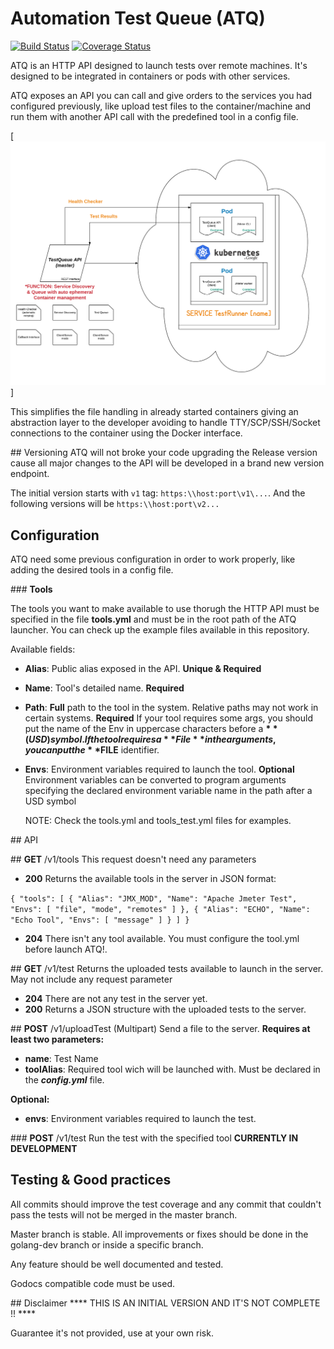 # Automation Test Queue (ATQ) 
[![Build Status](https://api.travis-ci.org/mtenrero/AutomationTestQueue.svg)](https://travis-ci.org/mtenrero/AutomationTestQueue)
[![Coverage Status](https://coveralls.io/repos/github/mtenrero/AutomationTestQueue/badge.svg?branch=golang-dev)](https://coveralls.io/github/mtenrero/AutomationTestQueue?branch=golang-dev)

ATQ is an HTTP API designed to launch tests over remote machines.
It's designed to be integrated in containers or pods with other services.

ATQ exposes an API you can call and give orders to the services you had configured previously,
like upload test files to the container/machine and run them with another API call with the
predefined tool in a config file.

[![Architecture](https://github.com/mtenrero/AutomationTestQueue/raw/master/readmeFiles/ATQ_arch.png)]

This simplifies the file handling in already started containers giving an abstraction layer to the
developer avoiding to handle TTY/SCP/SSH/Socket connections to the container using the Docker interface.

## Versioning
ATQ will not broke your code upgrading the Release version cause all major changes to the API will be developed in
a brand new version endpoint.

The initial version starts with `v1` tag: `https:\\host:port\v1\...`.
And the following versions will be `https:\\host:port\v2...`

## Configuration
ATQ need some previous configuration in order to work properly, like adding the desired tools in a config file. 

### **Tools**

The tools you want to make available to use thorugh the HTTP API must be specified in the file **tools.yml** and must be in the root path of the ATQ launcher. You can check up the example files available in this repository.

Available fields:

* **Alias**: Public alias exposed in the API. **Unique & Required**
* **Name**: Tool's detailed name. **Required**
* **Path**: **Full** path to the tool in the system. Relative paths may not work in certain systems. **Required**
    If your tool requires some args, you should put the name of the Env in uppercase characters before a **$**(USD) symbol.
    If the tool requires a **File** in the arguments, you can put the **$FILE** identifier.
* **Envs**: Environment variables required to launch the tool. **Optional**
    Environment variables can be converted to program arguments specifying the declared environment variable name in the path after a USD symbol

    NOTE: Check the tools.yml and tools_test.yml files for examples.

## API

## **GET** /v1/tools
This request doesn't need any parameters

* **200** Returns the available tools in the server in JSON format:

`{
    "tools": [
        {
            "Alias": "JMX_MOD",
            "Name": "Apache Jmeter Test",
            "Envs": [
                "file",
                "mode",
                "remotes"
            ]
        },
        {
            "Alias": "ECHO",
            "Name": "Echo Tool",
            "Envs": [
                "message"
            ]
        }
    ]
}`

* **204** There isn't any tool available. You must configure the tool.yml before launch ATQ!.

## **GET** /v1/test
Returns the uploaded tests available to launch in the server. May not include any request parameter

* **204** There are not any test in the server yet.
* **200** Returns a JSON structure with the uploaded tests to the server.

## **POST** /v1/uploadTest (Multipart)
Send a file to the server.
**Requires at least two parameters:**

* **name**: Test Name
* **toolAlias**: Required tool wich will be launched with. Must be declared in the ***config.yml*** file.

**Optional:**

* **envs**: Environment variables required to launch the test.

### **POST** /v1/test
Run the test with the specified tool
**CURRENTLY IN DEVELOPMENT**

## Testing & Good practices
All commits should improve the test coverage and any commit that couldn't pass the tests will not be merged in the master branch.

Master branch is stable. All improvements or fixes should be done in the golang-dev branch or inside a specific branch.

Any feature should be well documented and tested. 

Godocs compatible code must be used.

## Disclaimer
**** THIS IS AN INITIAL VERSION AND IT'S NOT COMPLETE !! ****

Guarantee it's not provided, use at your own risk.